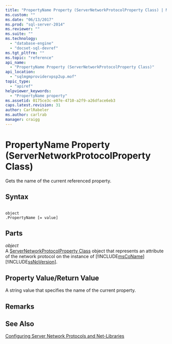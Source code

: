 ```yaml
---
title: "PropertyName Property (ServerNetworkProtocolProperty Class) | Microsoft Docs"
ms.custom: ""
ms.date: "06/13/2017"
ms.prod: "sql-server-2014"
ms.reviewer: ""
ms.suite: ""
ms.technology: 
  - "database-engine"
  - "docset-sql-devref"
ms.tgt_pltfrm: ""
ms.topic: "reference"
api_name: 
  - "PropertyName Property (ServerNetworkProtocolProperty Class)"
api_location: 
  - "sqlmgmproviderxpsp2up.mof"
topic_type: 
  - "apiref"
helpviewer_keywords: 
  - "PropertyName property"
ms.assetid: 0175ce3c-e07e-4710-a2f9-a26dface6eb3
caps.latest.revision: 31
author: CarlRabeler
ms.author: carlrab
manager: craigg
---
```

# PropertyName Property (ServerNetworkProtocolProperty Class)
  Gets the name of the current referenced property.  
  
## Syntax  
  
```  
  
object  
.PropertyName [= value]  
```  
  
## Parts  
 *object*  
 A [ServerNetworkProtocolProperty Class](servernetworkprotocolproperty-class.md) object that represents an attribute of the network protocol on the instance of [!INCLUDE[msCoName](../../../includes/msconame-md.md)] [!INCLUDE[ssNoVersion](../../../includes/ssnoversion-md.md)].  
  
## Property Value/Return Value  
 A string value that specifies the name of the current property.  
  
## Remarks  
  
## See Also  
 [Configuring Server Network Protocols and Net-Libraries](http://msdn.microsoft.com/library/ms177485\(v=sql.100\).aspx)  
  
  
